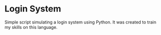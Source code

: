 # Login System

Simple script simulating a login system using Python. It was created to train my skills on this language. 

